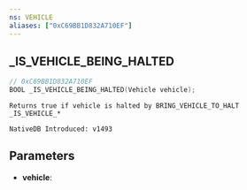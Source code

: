 ```yaml
---
ns: VEHICLE
aliases: ["0xC69BB1D832A710EF"]
---
```

## _IS_VEHICLE_BEING_HALTED

```c
// 0xC69BB1D832A710EF
BOOL _IS_VEHICLE_BEING_HALTED(Vehicle vehicle);
```

```
Returns true if vehicle is halted by BRING_VEHICLE_TO_HALT
_IS_VEHICLE_*
```

```
NativeDB Introduced: v1493
```

## Parameters
* **vehicle**:
